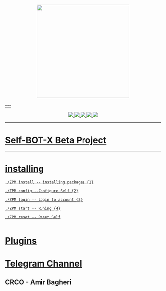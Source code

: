 
<p align="center"><a href="https://t.me/CRCOPROJECT"><img src="https://raw.githubusercontent.com/khodeamir/self-bot/master/CRCO/photos/end.png" width="300"src="">
</p>
---
<div align="center">

![](https://img.shields.io/github/forks/KhodeAmir/Self-Bot-X.svg)
![](https://img.shields.io/github/stars/KhodeAmir/Self-Bot-X.svg)
![](https://img.shields.io/github/issues/KhodeAmir/Self-Bot-X.svg)
![](https://img.shields.io/badge/language-lua-yellow.svg)
![](https://img.shields.io/badge/license-MIT-informational.svg)
</div>

---
 # Self-BOT-X Beta Project 
---
# installing

```
./ZPM install -- installing packages {1}

./ZPM config --Configure Self {2}

./ZPM login -- Login to account {3}

./ZPM start -- Runing {4}

./ZPM reset -- Reset Self


```





# [Plugins ](https://t.me/crcoplugins)


# [Telegram Channel ](https://t.me/crcoproject)


## CRCO - Amir Bagheri


